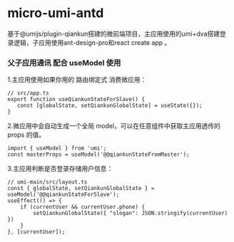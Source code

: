# micro-umi-antd
基于@umijs/plugin-qiankun搭建的微前端项目，主应用使用的umi+dva搭建登录逻辑，子应用使用ant-design-pro和react create app 。
### 父子应用通讯 配合 useModel 使用
1.主应用使用如果你用的 路由绑定式 消费微应用：
```
// src/app.ts
export function useQiankunStateForSlave() {
   const [globalState, setQiankunGlobalState] = useState({});
}
```
2.微应用中会自动生成一个全局 model，可以在任意组件中获取主应用透传的 props 的值。
```
import { useModel } from 'umi';
const masterProps = useModel('@@qiankunStateFromMaster');
```
3.主应用判断是否登录存储用户信息：
```
// umi-main/src/layout.ts
const { globalState, setQiankunGlobalState } = useModel('@@qiankunStateForSlave');
useEffect(() => {
    if (currentUser && currentUser.phone) {
        setQiankunGlobalState({ "slogan": JSON.stringify(currentUser) })
    }
}, [currentUser]);
```
